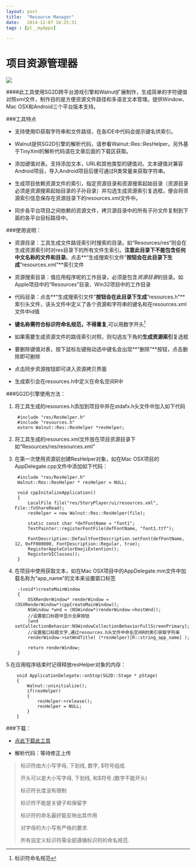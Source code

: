 ```yaml
---
layout: post
title:  "Resource Manager"
date:   2014-12-07 18:25:31
tags : [pl__myApps]

---
```

# 项目资源管理器

![](http://geequlim.qiniudn.com/QQ20141207-1.png)

####此工具使用SG2D跨平台游戏引擎和Walnut扩展制作，生成简单的字符键值对照xml文件，制作目的是方便资源文件路径和多语言文本管理。提供Window、Mac OSX和Android三个平台版本支持。

###工具特点

* 支持使用ID获取字符串和文件路径，在各IDE中代码会提示键名供索引。

* Walnut提供SG2D引擎的解析代码，请参看Walnut::Res::ResHelper。另外基于TinyXml的解析代码请在文章后面的下载区获取。

* 添加键值对表。支持添加文本，URL和其他类型的键值对。文本键值对兼容Android项目，导入Android项目后便可通过R类常量来获取字符串。

* 生成项目依赖资源文件的索引，指定资源目录和资源搜索起始目录（资源目录必须是资源搜索起始目录的子孙目录）并勾选生成资源索引复选框，便会将资源索引信息保存在资源目录下的resources.xml文件中。

* 同步各平台项目之间依赖的资源文件，拷贝源目录中的所有子孙文件复制到下面的各平台目标路径中。

###使用说明：

* 资源目录：工具生成文件路径索引时搜索的目录。如“Resources/res“则会在生成资源索引时对res目录下的所有文件生索引。**注意此目录下不能包含任何中文名称的文件和目录**。点击**“生成搜索引文件”**按钮会在此目录下生成**“resources.xml”**索引文件

* 资源搜索目录：值应用程序呢的工作目录，必须是包含*资源目录*的目录。如Apple项目中的“Resources”目录、Win32项目中的工作目录

* 代码目录：点击**“生成搜索引文件”**按钮会在此目录下生成**“resources.h”**索引头文件，该头文件中定义了各个资源和字符串的键名和在resources.xml文件中id值

* **键名称需符合标识符命名规范，不得重复**,可以用数字开头[^1]

* 如果需要生成资源文件的路径索引对照，则勾选左下角的**生成资源索引**复选框

* 要删除键值对表，按下鼠标左键拖动选中键名会出现**“删除”**按钮，点击删除即可删除

* 点击同步资源按钮即可进入资源拷贝界面

* 生成索引会在resources.h中定义在命名空间R中

###SG2D引擎使用方法：
1. 将工具生成的resources.h添加到项目中并在stdafx.h头文件中加入如下代码

        #include "res/ResHelper.h"
        #include "resources.h"
        extern Walnut::Res::ResHelper *resHelper;

2. 将工具生成的resources.xml文件放在项目资源目录下如“Resources/res/resources.xml”

3. 在第一次使用资源前创建ResHelper对象，如在Mac OSX项目的AppDelegate.cpp文件中添加如下代码：

        #include "res/ResHelper.h"
        Walnut::Res::ResHelper * resHelper = NULL;

        void cppInitalizeApplication()
        {
            LocalFile file("res/StoryPlayer/ui/resources.xml", File::foShareRead);
            resHelper = new Walnut::Res::ResHelper(file);
            
            static const char *defFontName = "font1";
            TextPainter::registerFontFile(defFontName, "font1.ttf");
            
            FontDescription::DefaultFontDescription.setFont(defFontName, 12, 0xFF000000, FontDescription::Regular, true);
            RegisterAppleColorEmojiExtention();
            RegisterUIClasses();
        }

4. 在项目中使用获取文本，如在Mac OSX项目中的AppDelegate.mm文件中加载名称为“app_name”的文本来设置窗口标签

        -(void*)createMainWindow
        {
            OSXRenderWindow* renderWindow = (OSXRenderWindow*)cppCreateMainWindow();
            NSWindow *wnd = (NSWindow*)renderWindow->hostWnd();
            //设置窗口标题中显示全屏按钮
            [wnd setCollectionBehavior:NSWindowCollectionBehaviorFullScreenPrimary];
            //设置窗口标题文字,通过resources.h头文件中命名空间R的索引获取字符串
            renderWindow->setWndTitle( (*resHelper)[R::string_app_name] );
        
            return renderWindow;
        }
5.在应用程序结束时记得释放resHelper对象的内存：
        
        void ApplicationDelegate::onStop(SG2D::Stage * pStage)
        {
            Walnut::uninitialize();
            if(resHelper)
        	{
        	    resHelper->release();
        	    resHelper = NULL;
        	}
        }

###下载：
* [点此下载此工具]( http://pan.baidu.com/s/1c09xwlU)

* 解析代码：等待修正上传






[^1]:标识符命名规范
>标识符由大小写字母, 下划线, 数字, $符号组成.  
>
> 开头可以是大小写字母, 下划线, 和$符号.(数字不能开头)  
> 
> 标识符长度没有限制  
> 
> 标识符不能是关键子和保留字  
> 
> 标识符的命名最好能反映出其作用  
> 
> 对字母的大小写有严格的要求.      
> 
> 所有自定义标识符需全部遵循标识符的命名规范.  